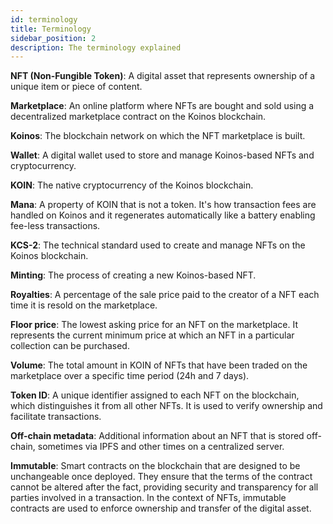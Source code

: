 ```yaml
---
id: terminology
title: Terminology
sidebar_position: 2
description: The terminology explained
---
```


**NFT (Non-Fungible Token)**: A digital asset that represents ownership of a unique item or piece of content.

**Marketplace**: An online platform where NFTs are bought and sold using a decentralized marketplace contract on the Koinos blockchain.

**Koinos**: The blockchain network on which the NFT marketplace is built.

**Wallet**: A digital wallet used to store and manage Koinos-based NFTs and cryptocurrency.

**KOIN**: The native cryptocurrency of the Koinos blockchain.

**Mana**: A property of KOIN that is not a token. It's how transaction fees are handled on Koinos and it regenerates automatically like a battery enabling fee-less transactions.

**KCS-2**: The technical standard used to create and manage NFTs on the Koinos blockchain.

**Minting**: The process of creating a new Koinos-based NFT.

**Royalties**: A percentage of the sale price paid to the creator of a NFT each time it is resold on the marketplace.

**Floor price**: The lowest asking price for an NFT on the marketplace. It represents the current minimum price at which an NFT in a particular collection can be purchased.

**Volume**: The total amount in KOIN of NFTs that have been traded on the marketplace over a specific time period (24h and 7 days).

**Token ID**: A unique identifier assigned to each NFT on the blockchain, which distinguishes it from all other NFTs. It is used to verify ownership and facilitate transactions.

**Off-chain metadata**: Additional information about an NFT that is stored off-chain, sometimes via IPFS and other times on a centralized server.

**Immutable**: Smart contracts on the blockchain that are designed to be unchangeable once deployed. They ensure that the terms of the contract cannot be altered after the fact, providing security and transparency for all parties involved in a transaction. In the context of NFTs, immutable contracts are used to enforce ownership and transfer of the digital asset.
